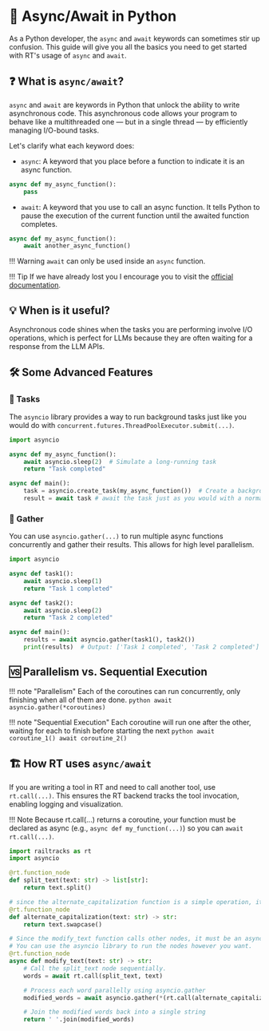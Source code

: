 # 🚀 Async/Await in Python

As a Python developer, the `async` and `await` keywords can sometimes stir up confusion. This guide will give you all the
basics you need to get started with RT's usage of `async` and `await`.

## ❓ What is `async/await`?

`async` and `await` are keywords in Python that unlock the ability to write asynchronous code.
This asynchronous code allows your program to behave like a multithreaded one — but in a single thread — by efficiently managing I/O-bound tasks.

Let's clarify what each keyword does:

* `async`: A keyword that you place before a function to indicate it is an async function.

```python
async def my_async_function():
    pass
```

* `await`: A keyword that you use to call an async function. It tells Python to pause the execution of the current function until the awaited function completes.

```python
async def my_async_function():
    await another_async_function()
```

!!! Warning
    `await` can only be used inside an `async` function.

!!! Tip
    If we have already lost you I encourage you to visit the [official documentation](https://docs.python.org/3/library/asyncio.html).

## 💡 When is it useful?

Asynchronous code shines when the tasks you are performing involve I/O operations, which is perfect for LLMs
because they are often waiting for a response from the LLM APIs.

## 🛠 Some Advanced Features

### 📌 Tasks

The `asyncio` library provides a way to run background tasks just like you would do with `concurrent.futures.ThreadPoolExecutor.submit(...)`.

```python
import asyncio

async def my_async_function():
    await asyncio.sleep(2)  # Simulate a long-running task
    return "Task completed"

async def main():
    task = asyncio.create_task(my_async_function())  # Create a background task to be completed soon
    result = await task # await the task just as you would with a normal async function
```

### 🤝 Gather

You can use `asyncio.gather(...)` to run multiple async functions concurrently and gather their results. This allows for
high level parallelism.

```python
import asyncio

async def task1():
    await asyncio.sleep(1)
    return "Task 1 completed"

async def task2():
    await asyncio.sleep(2)
    return "Task 2 completed"

async def main():
    results = await asyncio.gather(task1(), task2())
    print(results)  # Output: ['Task 1 completed', 'Task 2 completed']
```

## 🆚 Parallelism vs. Sequential Execution

!!! note "Parallelism"
    Each of the coroutines can run concurrently, only finishing when all of them are done.
    ```python
        await asyncio.gather(*coroutines)
    ```

!!! note "Sequential Execution"
    Each coroutine will run one after the other, waiting for each to finish before starting the next
    ```python
        await coroutine_1()
        await coroutine_2()
    ```

## 🏗 How RT uses `async/await`

If you are writing a tool in RT and need to call another tool, use `rt.call(...)`. This ensures the RT backend tracks the tool invocation, enabling logging and visualization.

!!! Note
    Because rt.call(...) returns a coroutine, your function must be declared as async (e.g., `async def my_function(...)`) so you can `await rt.call(...)`.

```python
import railtracks as rt
import asyncio

@rt.function_node
def split_text(text: str) -> list[str]:
    return text.split()

# since the alternate_capitalization function is a simple operation, it can be a regular function
@rt.function_node
def alternate_capitalization(text: str) -> str:
    return text.swapcase()

# Since the modify_text function calls other nodes, it must be an async function
# You can use the asyncio library to run the nodes however you want.
@rt.function_node
async def modify_text(text: str) -> str:
    # Call the split_text node sequentially.
    words = await rt.call(split_text, text)

    # Process each word parallelly using asyncio.gather
    modified_words = await asyncio.gather(*(rt.call(alternate_capitalization, word) for word in words))

    # Join the modified words back into a single string
    return ' '.join(modified_words)
```
